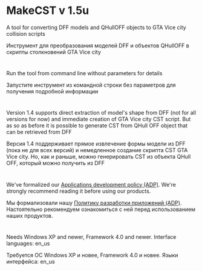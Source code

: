 # MakeCST v 1.5u

A tool for converting DFF models and QHullOFF objects to GTA Vice city collision scripts

Инструмент для преобразования моделей DFF и объектов QHullOFF в скрипты столкновений GTA Vice city

#

Run the tool from command line without parameters for details

Запустите инструмент из командной строки без параметров для получения подробной информации

#

Version 1.4 supports direct extraction of model's shape from DFF (not for all versions
for now) and immediate creation of GTA Vice city CST script. But as so as before it is
possible to generate CST from QHull OFF object that can be retrieved from DFF

Версия 1.4 поддерживает прямое извлечение формы модели из DFF (пока не для всех версий)
и немедленное создание скрипта CST GTA Vice city. Но, как и раньше, можно генерировать
CST из объекта QHull OFF, который можно получить из DFF

#

We've formalized our [Applications development policy (ADP)](https://vk.com/@rdaaow_fupl-adp).
We're strongly recommend reading it before using our products.

Мы формализовали нашу [Политику разработки приложений (ADP)](https://vk.com/@rdaaow_fupl-adp).
Настоятельно рекомендуем ознакомиться с ней перед использованием наших продуктов.

#

Needs Windows XP and newer, Framework 4.0 and newer. Interface languages: en_us

Требуется ОС Windows XP и новее, Framework 4.0 и новее. Языки интерфейса: en_us
